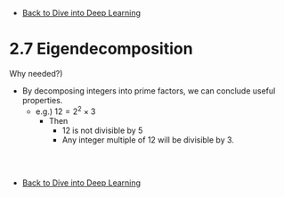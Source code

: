 * [Back to Dive into Deep Learning](../../main.md)

# 2.7 Eigendecomposition

Why needed?)
- By decomposing integers into prime factors, we can conclude useful properties.
  - e.g.) $12 = 2^2\times 3$
    - Then
      - $12$ is not divisible by $5$
      - Any integer multiple of $12$ will be divisible by $3$.

##














<br>

* [Back to Dive into Deep Learning](../../main.md)